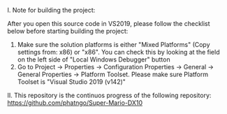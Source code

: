 I. Note for building the project:

After you open this source code in VS2019, please follow the checklist below before starting building the project:

1. Make sure the solution platforms is either "Mixed Platforms" (Copy settings from: x86) or "x86". You can check this by looking at the field on the left side of "Local Windows Debugger" button
2. Go to Project -> Properties -> Configuration Properties -> General -> General Properties -> Platform Toolset. Please make sure Platform Toolset is "Visual Studio 2019 (v142)"  


II. This repository is the continuos progress of the following repository:
https://github.com/phatngo/Super-Mario-DX10

